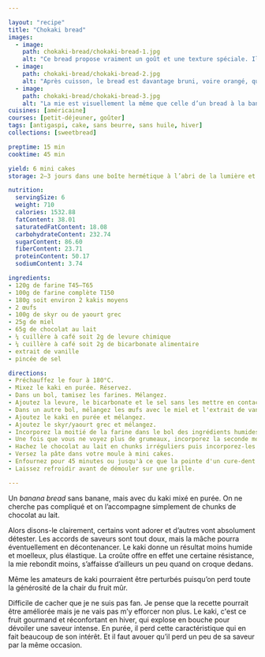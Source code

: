 ```yaml
---

layout: "recipe"
title: "Chokaki bread"
images:
  - image:
    path: chokaki-bread/chokaki-bread-1.jpg
    alt: "Ce bread propose vraiment un goût et une texture spéciale. Il s’affaisse un peu mais reste élastique, pas tout à fait moelleux."
  - image:
    path: chokaki-bread/chokaki-bread-2.jpg
    alt: "Après cuisson, le bread est davantage bruni, voire orangé, que doré. Le dessus est moins craqué. Ça offre un beau contraste avec le chocolat qui vient l’habiller."
  - image:
    path: chokaki-bread/chokaki-bread-3.jpg
    alt: "La mie est visuellement la même que celle d’un bread à la banane, mais le kaki offre une résistance à la croûte. Et il est un peu raplapla."
cuisines: [américaine]
courses: [petit-déjeuner, goûter]
tags: [antigaspi, cake, sans beurre, sans huile, hiver]
collections: [sweetbread]

preptime: 15 min
cooktime: 45 min

yield: 6 mini cakes
storage: 2–3 jours dans une boîte hermétique à l’abri de la lumière et de la chaleur. 5 jours au frigo. 2 mois au congélateur.

nutrition:
  servingSize: 6
  weight: 710
  calories: 1532.88
  fatContent: 38.01
  saturatedFatContent: 18.08
  carbohydrateContent: 232.74
  sugarContent: 86.60
  fiberContent: 23.71
  proteinContent: 50.17
  sodiumContent: 3.74

ingredients:
- 120g de farine T45–T65
- 100g de farine complète T150
- 180g soit environ 2 kakis moyens
- 2 œufs
- 100g de skyr ou de yaourt grec
- 25g de miel
- 65g de chocolat au lait
- ¼ cuillère à café soit 2g de levure chimique
- ¼ cuillère à café soit 2g de bicarbonate alimentaire
- extrait de vanille
- pincée de sel

directions:
- Préchauffez le four à 180°C.
- Mixez le kaki en purée. Réservez.
- Dans un bol, tamisez les farines. Mélangez. 
- Ajoutez la levure, le bicarbonate et le sel sans les mettre en contact pour le moment.
- Dans un autre bol, mélangez les œufs avec le miel et l'extrait de vanille. 
- Ajoutez le kaki en purée et mélangez. 
- Ajoutez le skyr/yaourt grec et mélangez. 
- Incorporez la moitié de la farine dans le bol des ingrédients humides à la maryse. 
- Une fois que vous ne voyez plus de grumeaux, incorporez la seconde moitié. Réservez. 
- Hachez le chocolat au lait en chunks irréguliers puis incorporez-les.
- Versez la pâte dans votre moule à mini cakes. 
- Enfournez pour 45 minutes ou jusqu'à ce que la pointe d'un cure-dent ressorte sèche. 
- Laissez refroidir avant de démouler sur une grille. 

---
```


Un <i lang="en">banana bread</i> sans banane, mais avec du kaki mixé en purée. On ne cherche pas compliqué et on l’accompagne simplement de chunks de chocolat au lait.

Alors disons-le clairement, certains vont adorer et d’autres vont absolument détester. Les accords de saveurs sont tout doux, mais la mâche pourra éventuellement en décontenancer. Le kaki donne un résultat moins humide et moelleux, plus élastique. La croûte offre en effet une certaine résistance, la mie rebondit moins, s’affaisse d’ailleurs un peu quand on croque dedans. 

Même les amateurs de kaki pourraient être perturbés puisqu’on perd toute la générosité de la chair du fruit mûr. 

Difficile de cacher que je ne suis pas fan. Je pense que la recette pourrait être améliorée mais je ne vais pas m’y efforcer non plus. Le kaki, c'est ce fruit gourmand et réconfortant en hiver, qui explose en bouche pour dévoiler une saveur intense. En purée, il perd cette caractéristique qui en fait beaucoup de son intérêt. Et il faut avouer qu’il perd un peu de sa saveur par la même occasion.